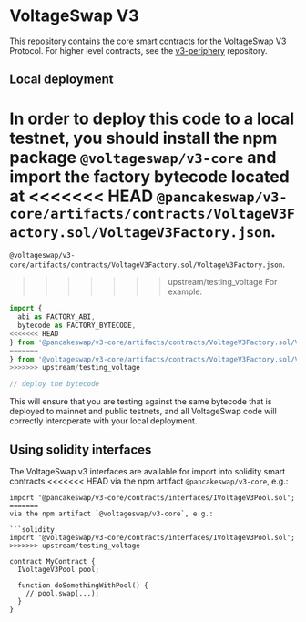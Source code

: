 # VoltageSwap V3

This repository contains the core smart contracts for the VoltageSwap V3 Protocol.
For higher level contracts, see the [v3-periphery](../v3-periphery/)
repository.

## Local deployment

In order to deploy this code to a local testnet, you should install the npm package
`@voltageswap/v3-core`
and import the factory bytecode located at
<<<<<<< HEAD
`@pancakeswap/v3-core/artifacts/contracts/VoltageV3Factory.sol/VoltageV3Factory.json`.
=======
`@voltageswap/v3-core/artifacts/contracts/VoltageV3Factory.sol/VoltageV3Factory.json`.
>>>>>>> upstream/testing_voltage
For example:

```typescript
import {
  abi as FACTORY_ABI,
  bytecode as FACTORY_BYTECODE,
<<<<<<< HEAD
} from '@pancakeswap/v3-core/artifacts/contracts/VoltageV3Factory.sol/VoltageV3Factory.json'
=======
} from '@voltageswap/v3-core/artifacts/contracts/VoltageV3Factory.sol/VoltageV3Factory.json'
>>>>>>> upstream/testing_voltage

// deploy the bytecode
```

This will ensure that you are testing against the same bytecode that is deployed to
mainnet and public testnets, and all VoltageSwap code will correctly interoperate with
your local deployment.

## Using solidity interfaces

The VoltageSwap v3 interfaces are available for import into solidity smart contracts
<<<<<<< HEAD
via the npm artifact `@pancakeswap/v3-core`, e.g.:

```solidity
import '@pancakeswap/v3-core/contracts/interfaces/IVoltageV3Pool.sol';
=======
via the npm artifact `@voltageswap/v3-core`, e.g.:

```solidity
import '@voltageswap/v3-core/contracts/interfaces/IVoltageV3Pool.sol';
>>>>>>> upstream/testing_voltage

contract MyContract {
  IVoltageV3Pool pool;

  function doSomethingWithPool() {
    // pool.swap(...);
  }
}

```
